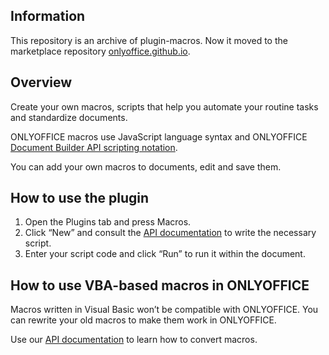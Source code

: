 ## Information

This repository is an archive of plugin-macros. Now it moved to the marketplace repository [onlyoffice.github.io](https://github.com/ONLYOFFICE/onlyoffice.github.io/tree/master/sdkjs-plugins/content).

## Overview

Create your own macros, scripts that help you automate your routine tasks and standardize documents. 

ONLYOFFICE macros use JavaScript language syntax and ONLYOFFICE [Document Builder API scripting notation](https://api.onlyoffice.com/docbuilder/basic). 

You can add your own macros to documents, edit and save them.

## How to use the plugin

1. Open the Plugins tab and press Macros.
2. Click “New” and consult the [API documentation](https://api.onlyoffice.com/plugin/macros) to write the necessary script.
3. Enter your script code and click “Run” to run it within the document.

## How to use VBA-based macros in ONLYOFFICE

Macros written in Visual Basic won’t be compatible with ONLYOFFICE. You can rewrite your old macros to make them work in ONLYOFFICE. 

Use our [API documentation](https://api.onlyoffice.com/plugin/convertingvbamacros?_ga=2.126654729.589713290.1580285135-699576329.1539952318) to learn how to convert macros. 
